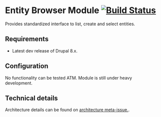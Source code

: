# Entity Browser Module [![Build Status](https://travis-ci.org/drupal-media/entity_browser.svg?branch=8.x-1.x)](https://travis-ci.org/drupal-media/entity_browser)

Provides standardized interface to list, create and select entities.

## Requirements

* Latest dev release of Drupal 8.x.

## Configuration

No functionality can be tested ATM. Module is still under heavy development.

## Technical details

Architecture details can be found on [architecture meta-issue.](https://www.drupal.org/node/2289821).
